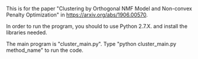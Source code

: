 This is for the paper "Clustering by Orthogonal NMF Model and Non-convex Penalty Optimization" in https://arxiv.org/abs/1906.00570.

In order to run the program, you should to use Python 2.7.X. and install the libraries needed.

The main program is "cluster_main.py". Type "python cluster_main.py method_name" to run the code.
